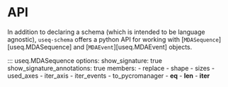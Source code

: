 # API

In addition to declaring a schema (which is intended to be language agnostic),
`useq-schema` offers a python API for working with
[`MDASequence`][useq.MDASequence] and [`MDAEvent`][useq.MDAEvent] objects.

::: useq.MDASequence
    options:
        show_signature: true
        show_signature_annotations: true
        members:
            - replace
            - shape
            - sizes
            - used_axes
            - iter_axis
            - iter_events
            - to_pycromanager
            - __eq__
            - __len__
            - __iter__
